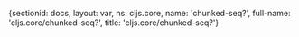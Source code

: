 {sectionid: docs, layout: var, ns: cljs.core, name: 'chunked-seq?', full-name: 'cljs.core/chunked-seq?',
  title: 'cljs.core/chunked-seq?'}
